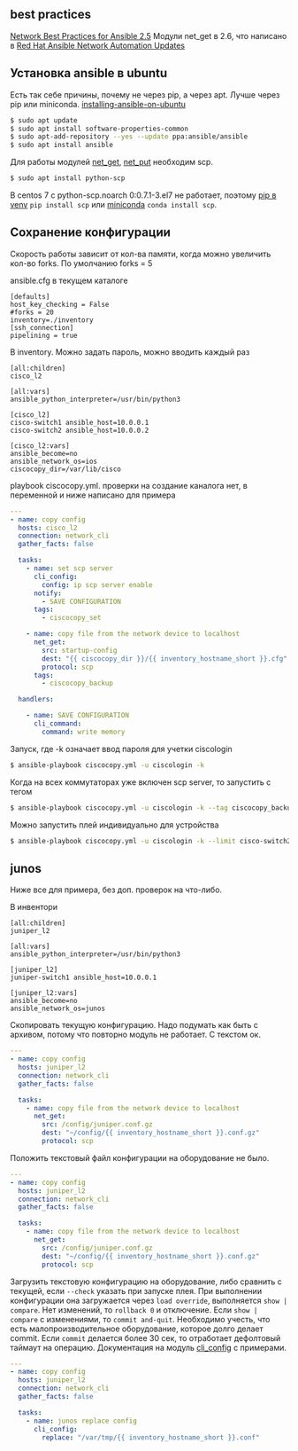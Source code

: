 ## best practices

[Network Best Practices for Ansible 2.5](https://acozine.github.io/html/network/user_guide/network_best_practices_2.5.html)
Модули net_get в 2.6, что написано в [Red Hat Ansible Network Automation Updates](https://www.ansible.com/blog/red-hat-ansible-network-automation-updates)

## Установка ansible в ubuntu

Есть так себе причины, почему не через pip, а через apt. Лучше через pip или miniconda.
[installing-ansible-on-ubuntu](https://docs.ansible.com/ansible/latest/installation_guide/intro_installation.html#installing-ansible-on-ubuntu)

```sh
$ sudo apt update
$ sudo apt install software-properties-common
$ sudo apt-add-repository --yes --update ppa:ansible/ansible
$ sudo apt install ansible
```

Для работы модулей [net_get](https://docs.ansible.com/ansible/latest/modules/net_get_module.html), [net_put](https://docs.ansible.com/ansible/latest/modules/net_put_module.html) необходим scp.
```sh
$ sudo apt install python-scp
```

В centos 7 c python-scp.noarch 0:0.7.1-3.el7 не работает, поэтому [pip в venv](https://v98765.github.io/work/venv/) `pip install scp` или [miniconda](https://v98765.github.io/work/miniconda/) `conda install scp`.

## Сохранение конфигурации

Скорость работы зависит от кол-ва памяти, когда можно увеличить кол-во forks. По умолчанию forks = 5

ansible.cfg в текущем каталоге
```text
[defaults]
host_key_checking = False
#forks = 20
inventory=./inventory
[ssh_connection]
pipelining = true
```

В inventory. Можно задать пароль, можно вводить каждый раз
```text
[all:children]
cisco_l2

[all:vars]
ansible_python_interpreter=/usr/bin/python3

[cisco_l2]
cisco-switch1 ansible_host=10.0.0.1
cisco-switch2 ansible_host=10.0.0.2

[cisco_l2:vars]
ansible_become=no
ansible_network_os=ios
ciscocopy_dir=/var/lib/cisco
```

playbook ciscocopy.yml. проверки на создание каналога нет, в переменной и ниже написано для примера
```yaml
---
- name: copy config
  hosts: cisco_l2
  connection: network_cli
  gather_facts: false

  tasks:
    - name: set scp server
      cli_config:
        config: ip scp server enable
      notify:
        - SAVE CONFIGURATION
      tags:
        - ciscocopy_set

    - name: copy file from the network device to localhost
      net_get:
        src: startup-config
        dest: "{{ ciscocopy_dir }}/{{ inventory_hostname_short }}.cfg"
        protocol: scp
      tags:
        - ciscocopy_backup

  handlers:

    - name: SAVE CONFIGURATION
      cli_command:
        command: write memory
```

Запуск, где -k означает ввод пароля для учетки ciscologin
```sh
$ ansible-playbook ciscocopy.yml -u ciscologin -k
``` 

Когда на всех коммутаторах уже включен scp server, то запустить с тегом
```sh
$ ansible-playbook ciscocopy.yml -u ciscologin -k --tag ciscocopy_backup
```

Можно запустить плей индивидуально для устройства
```sh
$ ansible-playbook ciscocopy.yml -u ciscologin -k --limit cisco-switch2
```

## junos

Ниже все для примера, без доп. проверок на что-либо.

В инвентори
```text
[all:children]
juniper_l2

[all:vars]
ansible_python_interpreter=/usr/bin/python3

[juniper_l2]
juniper-switch1 ansible_host=10.0.0.1

[juniper_l2:vars]
ansible_become=no
ansible_network_os=junos
```

Скопировать текущую конфигурацию. Надо подумать как быть с архивом, потому что повторно модуль не работает. С текстом ок.
```yaml
---
- name: copy config
  hosts: juniper_l2
  connection: network_cli
  gather_facts: false

  tasks:
    - name: copy file from the network device to localhost
      net_get:
        src: /config/juniper.conf.gz
        dest: "~/config/{{ inventory_hostname_short }}.conf.gz"
        protocol: scp
```
Положить текстовый файл конфигурации на оборудование  не было.
```yaml
---
- name: copy config
  hosts: juniper_l2
  connection: network_cli
  gather_facts: false

  tasks:
    - name: copy file from the network device to localhost
      net_get:
        src: /config/juniper.conf.gz
        dest: "~/config/{{ inventory_hostname_short }}.conf.gz"
        protocol: scp
```
Загрузить текстовую конфигурацию на оборудование, либо сравнить с текущей, если `--check` указать при запуске плея.
При выполнении конфигурации она загружается через `load override`, выполняется `show | compare`. Нет изменений, то `rollback 0` и отключение.
Если `show | compare` с изменениями, то `commit and-quit`. Необходимо учесть, что есть малопроизводительное оборудование, которое долго делает commit.
Если `commit` делается более 30 сек, то отработает дефолтовый таймаут на операцию. Документация на модуль [cli_config](https://docs.ansible.com/ansible/latest/collections/ansible/netcommon/cli_config_module.html)
с примерами.

```yaml
---
- name: copy config
  hosts: juniper_l2
  connection: network_cli
  gather_facts: false

  tasks:
    - name: junos replace config
      cli_config:
        replace: "/var/tmp/{{ inventory_hostname_short }}.conf"
```
